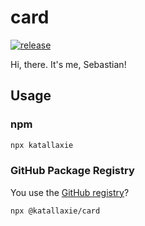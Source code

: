 # card

[![release](https://github.com/katallaxie/card/actions/workflows/release.yml/badge.svg)](https://github.com/katallaxie/card/actions/workflows/release.yml)

Hi, there. It's me, Sebastian!

## Usage

### npm

```bash
npx katallaxie
```

### GitHub Package Registry

You use the [GitHub registry](https://github.com/features/packages)?

```bash
npx @katallaxie/card
```